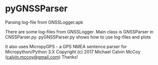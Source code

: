 # pyGNSSParser
Parsing log-file from GNSSLogger.apk

There are some log-files from GNSSLogger. Main class is GNSSParser in CNSSParser.py. pyGNSSParser.py shows how to use log-files and plots

It also uses MicropyGPS - a GPS NMEA sentence parser for Micropython/Python 3.X
Copyright (c) 2017 Michael Calvin McCoy (calvin.mccoy@gmail.com)
Thanks!
